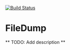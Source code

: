 [![Build Status](https://travis-ci.org/Reimerei/file_dump.svg?branch=master)](https://travis-ci.org/Reimerei/file_dump)

FileDump
========

** TODO: Add description **
